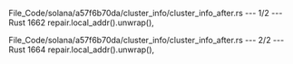 File_Code/solana/a57f6b70da/cluster_info/cluster_info_after.rs --- 1/2 --- Rust
                                                                                                                                                          1662             repair.local_addr().unwrap(),

File_Code/solana/a57f6b70da/cluster_info/cluster_info_after.rs --- 2/2 --- Rust
1664             repair.local_addr().unwrap(),                                                                                                                    

